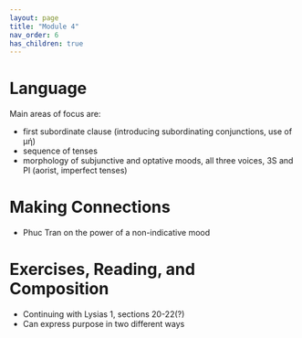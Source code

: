 ```yaml
---
layout: page
title: "Module 4"
nav_order: 6
has_children: true
---
```


# Language

Main areas of focus are:
- first subordinate clause (introducing subordinating conjunctions, use of μή)
- sequence of tenses
- morphology of subjunctive and optative moods, all three voices, 3S and Pl (aorist, imperfect tenses)

# Making Connections 

- Phuc Tran on the power of a non-indicative mood

# Exercises, Reading, and Composition

- Continuing with Lysias 1, sections 20-22(?)
- Can express purpose in two different ways
